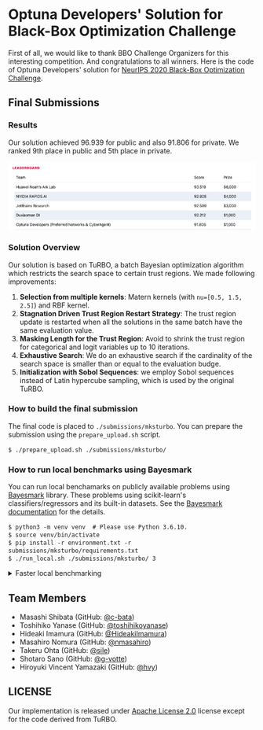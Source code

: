 # Optuna Developers' Solution for Black-Box Optimization Challenge

First of all, we would like to thank BBO Challenge Organizers for this interesting competition. And congratulations to all winners.
Here is the code of Optuna Developers' solution for [NeurIPS 2020 Black-Box Optimization Challenge](https://bbochallenge.com/).

## Final Submissions

### Results

Our solution achieved 96.939 for public and also 91.806 for private.
We ranked 9th place in public and 5th place in private.

![leaderboard](./img/leaderboard.png)

### Solution Overview

Our solution is based on TuRBO, a batch Bayesian optimization algorithm which restricts the search space to certain trust regions.
We made following improvements:

1. **Selection from multiple kernels**: Matern kernels (with `nu=[0.5, 1.5, 2.5]`) and RBF kernel.
2. **Stagnation Driven Trust Region Restart Strategy**: The trust region update is restarted when all the solutions in the same batch have the same evaluation value.
3. **Masking Length for the Trust Region**: Avoid to shrink the trust region for categorical and logit variables up to 10 iterations.
4. **Exhaustive Search**: We do an exhaustive search if the cardinality of the search space is smaller than or equal to the evaluation budge.
5. **Initialization with Sobol Sequences**: we employ Sobol sequences instead of Latin hypercube sampling, which is used by the original TuRBO.


### How to build the final submission

The final code is placed to `./submissions/mksturbo`.
You can prepare the submission using the `prepare_upload.sh` script.

```
$ ./prepare_upload.sh ./submissions/mksturbo/
```


### How to run local benchmarks using Bayesmark

You can run local benchamarks on publicly available problems using [Bayesmark](https://github.com/uber/bayesmark) library.
These problems using scikit-learn's classifiers/regressors and its built-in datasets.
See the [Bayesmark documentation](https://bayesmark.readthedocs.io/en/latest/index.html) for the details.

```
$ python3 -m venv venv  # Please use Python 3.6.10.
$ source venv/bin/activate
$ pip install -r environment.txt -r submissions/mksturbo/requirements.txt
$ ./run_local.sh ./submissions/mksturbo/ 3
```

<details>

<summary>Faster local benchmarking</summary>

You can also use [run_benchmark.py](./run_benchmark.py) to run local benchmarks.
This script is faster than `run_local.sh` because it runs benchmarks in parallel.

```
$ python run_benchmark.py --task large --repeat 3 --parallelism 16 --out ./output/ --optimizer ./submissions/mksturbo/
```

</details>


## Team Members

* Masashi Shibata (GitHub: [@c-bata](https://github.com/c-bata))
* Toshihiko Yanase (GitHub: [@toshihikoyanase](https://github.com/toshihikoyanase))
* Hideaki Imamura (GitHub: [@HideakiImamura](https://github.com/HideakiImamura))
* Masahiro Nomura (GitHub: [@nmasahiro](https://github.com/nmasahiro))
* Takeru Ohta (GitHub: [@sile](https://github.com/sile))
* Shotaro Sano (GitHub: [@g-votte](https://github.com/g-votte/))
* Hiroyuki Vincent Yamazaki (GitHub: [@hvy](https://github.com/hvy/))


## LICENSE

Our implementation is released under [Apache License 2.0](./LICENSE) license except for the code derived from TuRBO.